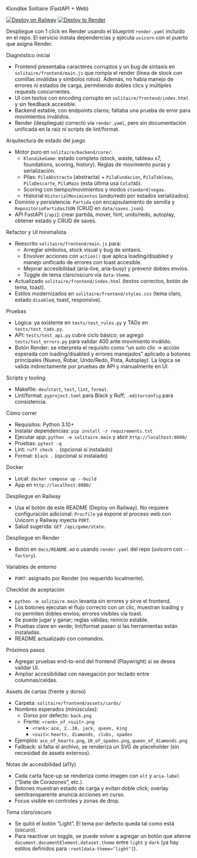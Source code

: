 Klondike Solitaire (FastAPI + Web)

[![Deploy on Railway](https://railway.app/button.svg)](https://railway.app/new/template?template=https://github.com/PabloCannizzaro/TP_FINAL_PROGRAMACION)
[![Deploy to Render](https://render.com/images/deploy-to-render-button.svg)](https://render.com/deploy?repo=https://github.com/PabloCannizzaro/TP_FINAL_PROGRAMACION)

Despliegue con 1 click en Render usando el blueprint `render.yaml` incluido en el repo. El servicio instala dependencias y ejecuta `uvicorn` con el puerto que asigna Render.

Diagnóstico inicial

- Frontend presentaba caracteres corruptos y un bug de sintaxis en `solitaire/frontend/main.js` que rompía el render (línea de stock con comillas inválidas y símbolos rotos). Además, no había manejo de errores ni estados de carga, permitiendo dobles clics y múltiples requests concurrentes.
- UI con textos con encoding corrupto en `solitaire/frontend/index.html` y sin feedback accesible.
- Backend estable, con endpoints claros; faltaba una prueba de error para movimientos inválidos.
- Render (despliegue) correcto vía `render.yaml`, pero sin documentación unificada en la raíz ni scripts de lint/format.

Arquitectura de estado del juego

- Motor puro en `solitaire/backend/core/`:
  - `KlondikeGame`: estado completo (stock, waste, tableau x7, foundations, scoring, history). Reglas de movimiento puras y serialización.
  - Pilas: `PilaAbstracta` (abstracta) + `PilaFundacion`, `PilaTableau`, `PilaDescarte`, `PilaMazo` (esta última usa `ColaTAD`).
  - Scoring con tiempo/movimientos y modos `standard|vegas`.
  - Historial `HistorialMovimientos` (undo/redo por estados serializados).
- Dominio y persistencia: `Partida` con encapsulamiento de semilla y `RepositorioPartidasJSON` (CRUD en `data/saves.json`).
- API FastAPI (`/api`): crear partida, mover, hint, undo/redo, autoplay, obtener estado y CRUD de saves.

Refactor y UI minimalista

- Reescrito `solitaire/frontend/main.js` para:
  - Arreglar símbolos, stock visual y bug de sintaxis.
  - Envolver acciones con `action()` que aplica loading/disabled y manejo unificado de errores con toast accesible.
  - Mejorar accesibilidad (aria-live, aria-busy) y prevenir dobles envíos.
  - Toggle de tema claro/oscuro via `data-theme`.
- Actualizado `solitaire/frontend/index.html` (textos correctos, botón de tema, toast).
- Estilos modernizados en `solitaire/frontend/styles.css` (tema claro, estado `disabled`, toast, responsive).

Pruebas

- Lógica: ya existente en `tests/test_rules.py` y TADs en `tests/test_tads.py`.
- API: `tests/test_api.py` cubre ciclo básico; se agregó `tests/test_errors.py` para validar 400 ante movimiento inválido.
- Botón Render: se interpreta el requisito como “un solo clic → acción esperada con loading/disabled y errores manejados” aplicado a botones principales (Nuevo, Robar, Undo/Redo, Pista, Autoplay). La lógica se valida indirectamente por pruebas de API y manualmente en UI.

Scripts y tooling

- Makefile: `dev`/`start`, `test`, `lint`, `format`.
- Lint/format: `pyproject.toml` para Black y Ruff; `.editorconfig` para consistencia.

Cómo correr

- Requisitos: Python 3.10+
- Instalar dependencias: `pip install -r requirements.txt`
- Ejecutar app: `python -m solitaire.main` y abrir `http://localhost:8000/`
- Pruebas: `pytest -q`
- Lint: `ruff check .` (opcional si instalado)
- Format: `black .` (opcional si instalado)

Docker

- Local: `docker compose up --build`
- App en `http://localhost:8000/`

Despliegue en Railway

- Usa el botón de este README (Deploy on Railway). No requiere configuración adicional: `Procfile` ya expone el proceso web con Uvicorn y Railway inyecta `PORT`.
- Salud sugerida: `GET /api/game/state`.

Despliegue en Render

- Botón en `docs/README.md` o usando `render.yaml` del repo (uvicorn con `--factory`).

Variables de entorno

- `PORT`: asignado por Render (no requerido localmente).

Checklist de aceptación

- `python -m solitaire.main` levanta sin errores y sirve el frontend.
- Los botones ejecutan el flujo correcto con un clic, muestran loading y no permiten dobles envíos; errores visibles vía toast.
- Se puede jugar y ganar; reglas válidas; reinicio estable.
- Pruebas clave en verde; lint/format pasan si las herramientas están instaladas.
- README actualizado con comandos.

Próximos pasos

- Agregar pruebas end-to-end del frontend (Playwright) si se desea validar UI.
- Ampliar accesibilidad con navegación por teclado entre columnas/celdas.

Assets de cartas (frente y dorso)

- Carpeta: `solitaire/frontend/assets/cards/`
- Nombres esperados (minúsculas):
  - Dorso por defecto: `back.png`
  - Frente: `<rank>_of_<suit>.png`
    - `<rank>`: `ace, 2..10, jack, queen, king`
    - `<suit>`: `hearts, diamonds, clubs, spades`
- Ejemplos: `ace_of_hearts.png`, `10_of_spades.png`, `queen_of_diamonds.png`
- Fallback: si falta el archivo, se renderiza un SVG de placeholder (sin necesidad de assets externos).

Notas de accesibilidad (a11y)

- Cada carta face-up se renderiza como imagen con `alt` y `aria-label` (“Siete de Corazones”, etc.).
- Botones muestran estado de carga y evitan doble click; overlay semitransparente anuncia acciones en curso.
- Focus visible en controles y zonas de drop.

Tema claro/oscuro

- Se quitó el botón “Light”. El tema por defecto queda tal como está (oscuro).
- Para reactivar un toggle, se puede volver a agregar un botón que alterne `document.documentElement.dataset.theme` entre `light` y `dark` (ya hay estilos definidos para `:root[data-theme="light"]`).
